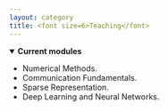 ```yaml
---
layout: category
title: <font size=6>Teaching</font>
---
```

<details open="">
<summary><strong>Current modules</strong></summary>
<ul>
<li><span style="font-size: 100%;">Numerical Methods.</li>
<li><span style="font-size: 100%;">Communication Fundamentals.</li>
<li><span style="font-size: 100%;">Sparse Representation.</li>
<li><span style="font-size: 100%;">Deep Learning and Neural Networks.</li>
</ul>
</details>